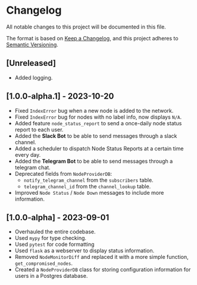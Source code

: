 # Changelog

All notable changes to this project will be documented in this file.

The format is based on [Keep a Changelog](https://keepachangelog.com/en/1.0.0/),
and this project adheres to [Semantic Versioning](https://semver.org/spec/v2.0.0.html).

## [Unreleased]
<!-- ## [1.0.0-alpha.2] - Unreleased -->

- Added logging.


## [1.0.0-alpha.1] - 2023-10-20

- Fixed `IndexError` bug when a new node is added to the network.
- Fixed `IndexError` bug for nodes with no label info, now displays `N/A`.
- Added feature `node_status_report` to send a once-daily node status report to each user.
- Added the **Slack Bot** to be able to send messages through a slack channel.
- Added a scheduler to dispatch Node Status Reports at a certain time every day.
- Added the **Telegram Bot** to be able to send messages through a telegram chat.
- Deprecated fields from `NodeProviderDB`:
  - `notify_telegram_channel` from the `subscribers` table.
  - `telegram_channel_id` from the `channel_lookup` table.
- Improved `Node Status` / `Node Down` messages to include more information.


## [1.0.0-alpha] - 2023-09-01

- Overhauled the entire codebase.
- Used `mypy` for type checking.
- Used `pytest` for code formatting
- Used `flask` as a webserver to display status information.
- Removed `NodeMonitorDiff` and replaced it with a more simple function, `get_compromised_nodes`.
- Created a `NodeProviderDB` class for storing configuration information for users in a Postgres database.
